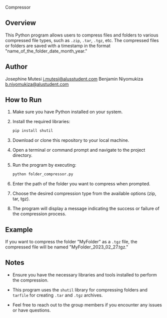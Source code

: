 Compressor

## Overview

This Python program allows users to compress files and folders to various compressed file types, such as `.zip`, `.tar`, `.tgz`, etc. The compressed files or folders are saved with a timestamp in the format "name_of_the_folder_date_month_year."

## Author

Josephine Mutesi <j.mutesi@alusstudent.com>
Benjamin Niyomukiza <b.niyomukiza@alustudent.com>

## How to Run

1. Make sure you have Python installed on your system.

2. Install the required libraries:

    ```bash
    pip install shutil
    ```

3. Download or clone this repository to your local machine.

4. Open a terminal or command prompt and navigate to the project directory.

5. Run the program by executing:

    ```bash
    python folder_compressor.py
    ```

6. Enter the path of the folder you want to compress when prompted.

7. Choose the desired compression type from the available options (zip, tar, tgz).

8. The program will display a message indicating the success or failure of the compression process.

## Example

If you want to compress the folder "MyFolder" as a `.tgz` file, the compressed file will be named "MyFolder_2023_02_27.tgz."

## Notes

- Ensure you have the necessary libraries and tools installed to perform the compression.

- This program uses the `shutil` library for compressing folders and `tarfile` for creating `.tar` and `.tgz` archives.

- Feel free to reach out to the group members if you encounter any issues or have questions.

